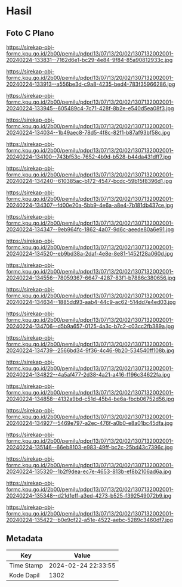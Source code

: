 # Hasil

## Foto C Plano

https://sirekap-obj-formc.kpu.go.id/2b00/pemilu/pdpr/13/07/13/20/02/1307132002001-20240224-133831--7162d6e1-bc29-4e84-9f84-85a90812933c.jpg

https://sirekap-obj-formc.kpu.go.id/2b00/pemilu/pdpr/13/07/13/20/02/1307132002001-20240224-133913--a556be3d-c9a8-4235-bed4-783f35966286.jpg

https://sirekap-obj-formc.kpu.go.id/2b00/pemilu/pdpr/13/07/13/20/02/1307132002001-20240224-133945--605489c4-7c71-428f-8b2e-e540d5ea08f3.jpg

https://sirekap-obj-formc.kpu.go.id/2b00/pemilu/pdpr/13/07/13/20/02/1307132002001-20240224-134034--1b49aec8-78d5-4f8c-82f1-b87af93bf58c.jpg

https://sirekap-obj-formc.kpu.go.id/2b00/pemilu/pdpr/13/07/13/20/02/1307132002001-20240224-134100--743bf53c-7652-4b9d-b528-b44da431dff7.jpg

https://sirekap-obj-formc.kpu.go.id/2b00/pemilu/pdpr/13/07/13/20/02/1307132002001-20240224-134240--610385ac-b172-4547-bcdc-59b15f8396d1.jpg

https://sirekap-obj-formc.kpu.go.id/2b00/pemilu/pdpr/13/07/13/20/02/1307132002001-20240224-134307--fd00e20a-5bb9-4e6a-a8e4-7b181db437ce.jpg

https://sirekap-obj-formc.kpu.go.id/2b00/pemilu/pdpr/13/07/13/20/02/1307132002001-20240224-134347--9eb964fc-1862-4a07-9d6c-aeede80a6e91.jpg

https://sirekap-obj-formc.kpu.go.id/2b00/pemilu/pdpr/13/07/13/20/02/1307132002001-20240224-134520--eb9bd38a-2daf-4e8e-8e81-1452f28a060d.jpg

https://sirekap-obj-formc.kpu.go.id/2b00/pemilu/pdpr/13/07/13/20/02/1307132002001-20240224-134556--78059367-6647-4287-83f1-b7886c380656.jpg

https://sirekap-obj-formc.kpu.go.id/2b00/pemilu/pdpr/13/07/13/20/02/1307132002001-20240224-134634--1885dd93-aab4-44c9-ac62-514dd7e4ed03.jpg

https://sirekap-obj-formc.kpu.go.id/2b00/pemilu/pdpr/13/07/13/20/02/1307132002001-20240224-134706--d5b9a657-0125-4a3c-b7c2-c03cc2fb389a.jpg

https://sirekap-obj-formc.kpu.go.id/2b00/pemilu/pdpr/13/07/13/20/02/1307132002001-20240224-134739--2566bd34-9f36-4c46-9b20-534540ff108b.jpg

https://sirekap-obj-formc.kpu.go.id/2b00/pemilu/pdpr/13/07/13/20/02/1307132002001-20240224-134822--4a5af477-2d38-4a21-a416-f196c34622fa.jpg

https://sirekap-obj-formc.kpu.go.id/2b00/pemilu/pdpr/13/07/13/20/02/1307132002001-20240224-134858--4132a9bd-c51d-45b4-be6a-fbcb06752d56.jpg

https://sirekap-obj-formc.kpu.go.id/2b00/pemilu/pdpr/13/07/13/20/02/1307132002001-20240224-134927--5469e797-a2ec-476f-a0b0-e8a01bc45dfa.jpg

https://sirekap-obj-formc.kpu.go.id/2b00/pemilu/pdpr/13/07/13/20/02/1307132002001-20240224-135146--66eb8103-e983-49ff-bc2c-25bd43c7396c.jpg

https://sirekap-obj-formc.kpu.go.id/2b00/pemilu/pdpr/13/07/13/20/02/1307132002001-20240224-135320--1b2f9dea-ec7e-4653-813b-ef8b2106ad6a.jpg

https://sirekap-obj-formc.kpu.go.id/2b00/pemilu/pdpr/13/07/13/20/02/1307132002001-20240224-135348--d21d1eff-a3ed-4273-b525-f392549072b9.jpg

https://sirekap-obj-formc.kpu.go.id/2b00/pemilu/pdpr/13/07/13/20/02/1307132002001-20240224-135422--b0e9cf22-a51e-4522-aebc-5289c3460df7.jpg


## Metadata

| Key        | Value               |
| ---------- | ------------------- |
| Time Stamp | 2024-02-24 22:33:55 |
| Kode Dapil | 1302                |



